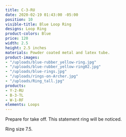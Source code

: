 ```yaml
---
title: C-3-RU
date: 2020-02-19 01:43:00 -05:00
position: 10
visible-title: Blue Loop Ring
designs: Loop Ring
product-colors: Blue
price: 120
width: 2.5
height: 2.5 inches
materials: Powder coated metal and latex tube.
product-images:
- "/uploads/blue-rubber_yellow-ring.jpg"
- "/uploads/blue-rubber_yellow-ring02.jpg"
- "/uploads/blue-rings.jpg"
- "/uploads/rings-on-Archer.jpg"
- "/uploads/Ring_tall.jpg"
products:
- Y-2-RU
- B-3-TL
- W-1-RF
elements: Loops
---
```


Prepare for take off. This statement ring will be noticed. 

Ring size 7.5.